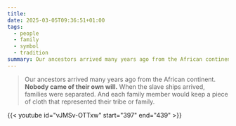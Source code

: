 ```yaml
---
title: 
date: 2025-03-05T09:36:51+01:00
tags:
  - people
  - family
  - symbol
  - tradition
summary: Our ancestors arrived many years ago from the African continent
---
```

> Our ancestors arrived many years ago from the African continent. **Nobody came of their own will.** When the slave ships arrived, families were separated. And each family member would keep a piece of cloth that represented their tribe or family.

{{< youtube id="vJMSv-OTTxw" start="397" end="439" >}}